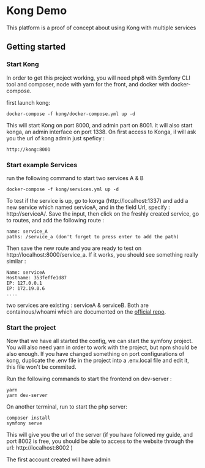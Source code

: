 Kong Demo
==================

This platform is a proof of concept about using Kong with multiple services


## Getting started

### Start Kong

In order to get this project working, you will need php8 with Symfony CLI tool and composer, node with yarn for the front, and docker with docker-compose.

first launch kong:
```shell
docker-compose -f kong/docker-compose.yml up -d
```

This will start Kong on port 8000, and admin part on 8001. it will also start konga, an admin interface on port 1338.
On first access to Konga, il will ask you the url of kong admin just speficy :
```
http://kong:8001
```

### Start example Services
run the following command to start two services A & B

```shell
docker-compose -f kong/services.yml up -d

```

To test if the service is up, go to konga (http://localhost:1337) and add a new service which named serviceA,
and in the field Url, specify : http://serviceA/.
Save the input, then click on the freshly created service, go to routes, and add the following route : 
```
name: service_A
paths: /service_a (don't forget to press enter to add the path)
```
Then save the new route and you are ready to test on http://localhost:8000/service_a.
If it works, you should see something really similar : 
```
Name: serviceA
Hostname: 353feffe1d87
IP: 127.0.0.1
IP: 172.19.0.6
....
```

two services are existing : serviceA & serviceB. Both are containous/whoami which are documented on the [official repo](https://github.com/traefik/whoami).


### Start the project

Now that we have all started the config, we can start the symfony project. You will also need yarn in order to work with the project, but npm should be also enough.
If you have changed something on port configurations of kong, duplicate the .env file in the project into a .env.local file and edit it, this file won't be commited.

Run the following commands to start the frontend on dev-server : 
```shell
yarn
yarn dev-server
```
On another terminal, run to start the php server:
```
composer install
symfony serve
```
This will give you the url of the server (if you have followed my guide, and port 8002 is free, you should be able to access to the website through the url: http://localhost:8002 )

The first account created will have admin 